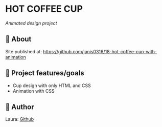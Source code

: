 # HOT COFFEE CUP

_Animated design project_

## 🌟 About

Site published at: https://github.com/janis0316/18-hot-coffee-cup-with-animation

## 🎯 Project features/goals

-   Cup design with only HTML and CSS
-   Animation with CSS

## 🎅 Author

Laura: [Github](https://github.com/janis0316)
